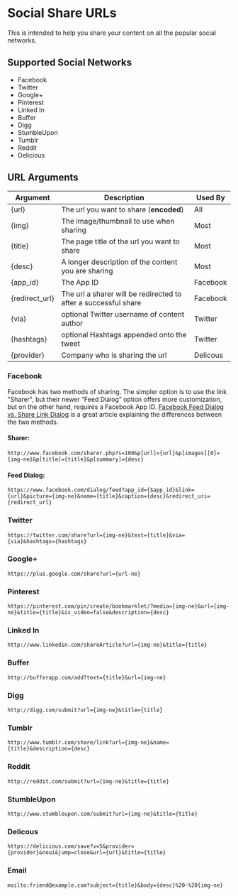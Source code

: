 # Social Share URLs

This is intended to help you share your content on all the popular social networks.

## Supported Social Networks

* Facebook
* Twitter
* Google+
* Pinterest
* Linked In
* Buffer
* Digg
* StumbleUpon
* Tumblr
* Reddit
* Delicious

## URL Arguments

Argument | Description | Used By
--- | --- | ---
{url} | The url you want to share (**encoded**) | All
{img} | The image/thumbnail to use when sharing | Most
{title} | The page title of the url you want to share | Most
{desc} | A longer description of the content you are sharing | Most
{app_id} | The App ID | Facebook
{redirect_url} | The url a sharer will be redirected to after a successful share | Facebook
{via} | optional Twitter username of content author | Twitter 
{hashtags} | optional Hashtags appended onto the tweet | Twitter
{provider} | Company who is sharing the url | Delicous


### Facebook

Facebook has two methods of sharing. The simpler option is to use the link "Sharer", but their newer “Feed Dialog” option offers more customization, but on the other hand, requires a Facebook App ID.
[Facebook Feed Dialog vs. Share Link Dialog](http://www.local-pc-guy.com/web-dev/facebook-feed-dialog-vs-share-link-dialog) is a great article explaining the differences between the two methods.

#### Sharer:

```
http://www.facebook.com/sharer.php?s=100&p[url]={url}&p[images][0]={img-ne}&p[title]={title}&p[summary]={desc}
```

#### Feed Dialog:

```
https://www.facebook.com/dialog/feed?app_id={$app_id}&link={url}&picture={img-ne}&name={title}&caption={desc}&redirect_uri={redirect_url}
```

### Twitter

```
https://twitter.com/share?url={img-ne}&text={title}&via={via}&hashtags={hashtags}
```

### Google+

```
https://plus.google.com/share?url={url-ne}
```

### Pinterest

```
https://pinterest.com/pin/create/bookmarklet/?media={img-ne}&url={img-ne}&title={title}&is_video=false&description={desc}
```

### Linked In

```
http://www.linkedin.com/shareArticle?url={img-ne}&title={title}
```

### Buffer

```
http://bufferapp.com/add?text={title}&url={img-ne}
```

### Digg

```
http://digg.com/submit?url={img-ne}&title={title}
```

### Tumblr

```
http://www.tumblr.com/share/link?url={img-ne}&name={title}&description={desc}
```

### Reddit

```
http://reddit.com/submit?url={img-ne}&title={title}
```

### StumbleUpon

```
http://www.stumbleupon.com/submit?url={img-ne}&title={title}
```

### Delicous

```
https://delicious.com/save?v=5&provider={provider}&noui&jump=close&url={url}&title={title}
```

### Email

```
mailto:friend@example.com?subject={title}&body={desc}%20-%20{img-ne}
```